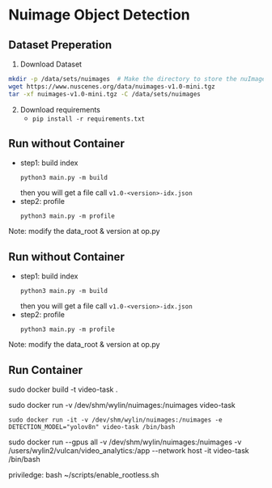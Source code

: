 # Nuimage Object Detection
## Dataset Preperation

1. Download Dataset
```bash
mkdir -p /data/sets/nuimages  # Make the directory to store the nuImages dataset in.
wget https://www.nuscenes.org/data/nuimages-v1.0-mini.tgz  
tar -xf nuimages-v1.0-mini.tgz -C /data/sets/nuimages  
```
<!-- 1. Download datasets
    - nuimages-v1.0-all-metadata.tgz  
    - nuimages-v1.0-all-samples.tgz 
    - Extract: ```tar -xzf <filename>``` -->
2. Download requirements
    - ```pip install -r requirements.txt```

## Run without Container
- step1: build index
    ```
    python3 main.py -m build
    ```
    then you will get a file call `v1.0-<version>-idx.json`
- step2: profile
    ```
    python3 main.py -m profile
    ```
Note: modify the data_root & version at op.py


## Run without Container
- step1: build index
    ```
    python3 main.py -m build
    ```
    then you will get a file call `v1.0-<version>-idx.json`
- step2: profile
    ```
    python3 main.py -m profile
    ```
Note: modify the data_root & version at op.py


## Run Container
sudo docker build -t video-task . 

sudo docker run -v /dev/shm/wylin/nuimages:/nuimages video-task
```
sudo docker run -it -v /dev/shm/wylin/nuimages:/nuimages -e DETECTION_MODEL="yolov8n" video-task /bin/bash
```

sudo docker run --gpus all -v /dev/shm/wylin/nuimages:/nuimages -v /users/wylin2/vulcan/video_analytics:/app --network host  -it video-task /bin/bash

priviledge: 
bash ~/scripts/enable_rootless.sh 
